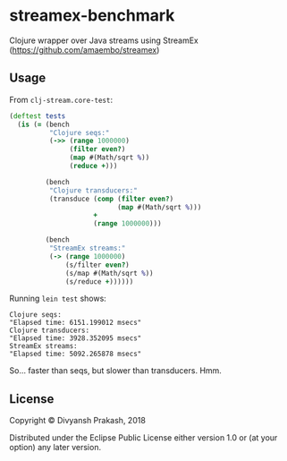 # streamex-benchmark

Clojure wrapper over Java streams using StreamEx (https://github.com/amaembo/streamex)

## Usage

From `clj-stream.core-test`:
```clojure
(deftest tests
  (is (= (bench
          "Clojure seqs:"
          (->> (range 1000000)
               (filter even?)
               (map #(Math/sqrt %))
               (reduce +)))

         (bench
          "Clojure transducers:"
          (transduce (comp (filter even?)
                           (map #(Math/sqrt %)))
                     +
                     (range 1000000)))

         (bench
          "StreamEx streams:"
          (-> (range 1000000)
              (s/filter even?)
              (s/map #(Math/sqrt %))
              (s/reduce +))))))
```

Running `lein test` shows:
```
Clojure seqs:
"Elapsed time: 6151.199012 msecs"
Clojure transducers:
"Elapsed time: 3928.352095 msecs"
StreamEx streams:
"Elapsed time: 5092.265878 msecs"
```

So... faster than seqs, but slower than transducers. Hmm.

## License

Copyright © Divyansh Prakash, 2018

Distributed under the Eclipse Public License either version 1.0 or (at
your option) any later version.

